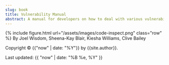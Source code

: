 ```yaml
---
slug: book
title: Vulnerability Manual
abstract: A manual for developers on how to deal with various vulnerabilities in the C, Python, and PHP programming languages.
---
```

{% include figure.html
    url="/assets/images/code-inspect.png"
    class="row"
%}
By Joel Wisdom, Sheena-Kay Blair, Kiesha Williams, Clive Bailey

Copyright &copy; {{"now" | date: "%Y"}} by {{site.author}}.

Last updated: {{ "now" | date: "%B %e, %Y" }}
